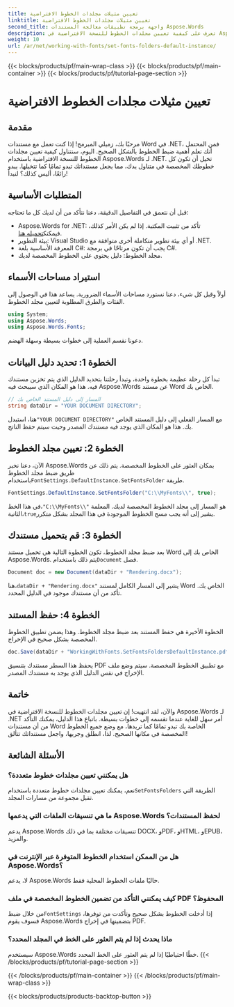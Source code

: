 ```yaml
---
title: تعيين مثيلات مجلدات الخطوط الافتراضية
linktitle: تعيين مثيلات مجلدات الخطوط الافتراضية
second_title: واجهة برمجة تطبيقات معالجة المستندات Aspose.Words
description: تعرف على كيفية تعيين مجلدات الخطوط للنسخة الافتراضية في Aspose.Words for .NET من خلال هذا البرنامج التعليمي خطوة بخطوة. قم بتخصيص مستندات Word الخاصة بك بسهولة.
weight: 10
url: /ar/net/working-with-fonts/set-fonts-folders-default-instance/
---
```


{{< blocks/products/pf/main-wrap-class >}}
{{< blocks/products/pf/main-container >}}
{{< blocks/products/pf/tutorial-page-section >}}

# تعيين مثيلات مجلدات الخطوط الافتراضية

## مقدمة

مرحبًا بك، زميلي المبرمج! إذا كنت تعمل مع مستندات Word في .NET، فمن المحتمل أنك تعلم أهمية ضبط الخطوط بالشكل الصحيح. اليوم، سنتناول كيفية تعيين مجلدات الخطوط للنسخة الافتراضية باستخدام Aspose.Words لـ .NET. تخيل أن تكون كل خطوطك المخصصة في متناول يدك، مما يجعل مستنداتك تبدو تمامًا كما تتخيلها. يبدو رائعًا، أليس كذلك؟ لنبدأ!

## المتطلبات الأساسية

قبل أن نتعمق في التفاصيل الدقيقة، دعنا نتأكد من أن لديك كل ما تحتاجه:
-  Aspose.Words for .NET: تأكد من تثبيت المكتبة. إذا لم يكن الأمر كذلك، فيمكنك[تحميله هنا](https://releases.aspose.com/words/net/).
- بيئة التطوير: Visual Studio أو أي بيئة تطوير متكاملة أخرى متوافقة مع .NET.
- المعرفة الأساسية بلغة C#: يجب أن تكون مرتاحًا في برمجة C#.
- مجلد الخطوط: دليل يحتوي على الخطوط المخصصة لديك.

## استيراد مساحات الأسماء

أولاً وقبل كل شيء، دعنا نستورد مساحات الأسماء الضرورية. يساعد هذا في الوصول إلى الفئات والطرق المطلوبة لتعيين مجلد الخطوط.

```csharp
using System;
using Aspose.Words;
using Aspose.Words.Fonts;
```

دعونا نقسم العملية إلى خطوات بسيطة وسهلة الهضم.

## الخطوة 1: تحديد دليل البيانات

تبدأ كل رحلة عظيمة بخطوة واحدة، وتبدأ رحلتنا بتحديد الدليل الذي يتم تخزين مستندك فيه. هذا هو المكان الذي سيبحث فيه Aspose.Words عن مستند Word الخاص بك.

```csharp
// المسار إلى دليل المستند الخاص بك
string dataDir = "YOUR DOCUMENT DIRECTORY";
```

 هنا، استبدل`"YOUR DOCUMENT DIRECTORY"` مع المسار الفعلي إلى دليل المستند الخاص بك. هذا هو المكان الذي يوجد فيه مستندك المصدر وحيث سيتم حفظ الناتج.

## الخطوة 2: تعيين مجلد الخطوط

 الآن، دعنا نخبر Aspose.Words بمكان العثور على الخطوط المخصصة. يتم ذلك عن طريق ضبط مجلد الخطوط باستخدام`FontSettings.DefaultInstance.SetFontsFolder` طريقة.

```csharp
FontSettings.DefaultInstance.SetFontsFolder("C:\\MyFonts\\", true);
```

 في هذا الخط،`"C:\\MyFonts\\"` هو المسار إلى مجلد الخطوط المخصصة لديك. المعلمة الثانية،`true`يشير إلى أنه يجب مسح الخطوط الموجودة في هذا المجلد بشكل متكرر.

## الخطوة 3: قم بتحميل مستندك

 بعد ضبط مجلد الخطوط، تكون الخطوة التالية هي تحميل مستند Word الخاص بك إلى Aspose.Words. يتم ذلك باستخدام`Document` فصل.

```csharp
Document doc = new Document(dataDir + "Rendering.docx");
```

 هنا،`dataDir + "Rendering.docx"` يشير إلى المسار الكامل لمستند Word الخاص بك. تأكد من أن مستندك موجود في الدليل المحدد.

## الخطوة 4: حفظ المستند

الخطوة الأخيرة هي حفظ المستند بعد ضبط مجلد الخطوط. وهذا يضمن تطبيق الخطوط المخصصة بشكل صحيح في الإخراج.

```csharp
doc.Save(dataDir + "WorkingWithFonts.SetFontsFoldersDefaultInstance.pdf");
```

يحفظ هذا السطر مستندك بتنسيق PDF مع تطبيق الخطوط المخصصة. سيتم وضع ملف الإخراج في نفس الدليل الذي يوجد به مستندك المصدر.

## خاتمة

والآن، لقد انتهيت! إن تعيين مجلدات الخطوط للنسخة الافتراضية في Aspose.Words لـ .NET أمر سهل للغاية عندما تقسمه إلى خطوات بسيطة. باتباع هذا الدليل، يمكنك التأكد من أن مستندات Word الخاصة بك تبدو تمامًا كما تريدها، مع وضع جميع الخطوط المخصصة في مكانها الصحيح. لذا، انطلق وجربها، واجعل مستنداتك تتألق!

## الأسئلة الشائعة

### هل يمكنني تعيين مجلدات خطوط متعددة؟
 نعم، يمكنك تعيين مجلدات خطوط متعددة باستخدام`SetFontsFolders` الطريقة التي تقبل مجموعة من مسارات المجلد.

### ما هي تنسيقات الملفات التي يدعمها Aspose.Words لحفظ المستندات؟
يدعم Aspose.Words تنسيقات مختلفة بما في ذلك DOCX، وPDF، وHTML، وEPUB، والمزيد.

### هل من الممكن استخدام الخطوط المتوفرة عبر الإنترنت في Aspose.Words؟
لا، يدعم Aspose.Words حاليًا ملفات الخطوط المحلية فقط.

### كيف يمكنني التأكد من تضمين الخطوط المخصصة في ملف PDF المحفوظ؟
 من خلال ضبط`FontSettings` إذا أدخلت الخطوط بشكل صحيح وتأكدت من توفرها، فسوف يقوم Aspose.Words بتضمينها في إخراج PDF.

### ماذا يحدث إذا لم يتم العثور على الخط في المجلد المحدد؟
سيستخدم Aspose.Words خطًا احتياطيًا إذا لم يتم العثور على الخط المحدد.
{{< /blocks/products/pf/tutorial-page-section >}}

{{< /blocks/products/pf/main-container >}}
{{< /blocks/products/pf/main-wrap-class >}}

{{< blocks/products/products-backtop-button >}}
